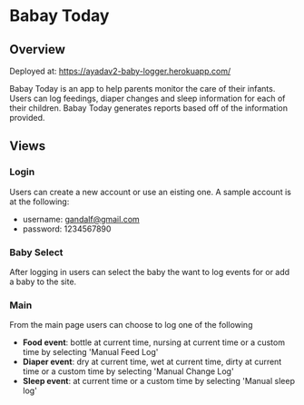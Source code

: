 # Babay Today

## Overview
Deployed at:  https://ayadav2-baby-logger.herokuapp.com/

Babay Today is an app to help parents monitor the care of their infants.  Users can log feedings, diaper changes and sleep information for each of their children.  Babay Today generates reports based off of the information provided.

## Views

### Login

Users can create a new account or use an eisting one.  A sample account is at the following:
* username: gandalf@gmail.com
* password: 1234567890

### Baby Select
After logging in users can select the baby the want to log events for or add a baby to the site.

### Main
From the main page users can choose to log one of the following
* **Food event**: bottle at current time, nursing at current time or a custom time by selecting 'Manual Feed Log'
* **Diaper event**: dry at current time, wet at current time, dirty at current time or a custom time by selecting 'Manual Change Log'
* **Sleep event**: at current time or a custom time by selecting 'Manual sleep log'